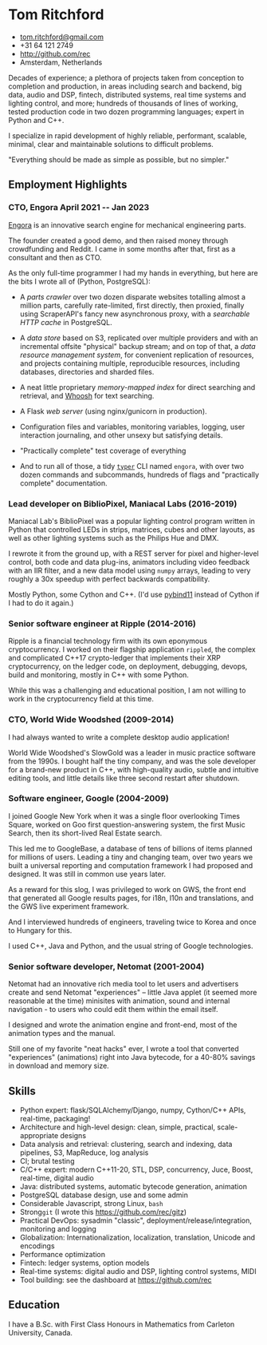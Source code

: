 # Tom Ritchford

- <tom.ritchford@gmail.com>
- +31 64 121 2749
- http://github.com/rec
- Amsterdam, Netherlands

Decades of experience; a plethora of projects taken from conception to
completion and production, in areas including search and backend, big data,
audio and DSP, fintech, distributed systems, real time systems and lighting
control, and more; hundreds of thousands of lines of working, tested production
code in two dozen programming languages; expert in Python and C++.

I specialize in rapid development of highly reliable, performant, scalable,
minimal, clear and maintainable solutions to difficult problems.

"Everything should be made as simple as possible, but no simpler."

## Employment Highlights

### <span>CTO, Engora</span> <span>April 2021 -- Jan 2023</span>

[Engora](https://engora.tech/) is an innovative search engine for mechanical
engineering parts.

The founder created a good demo, and then raised money through crowdfunding and
Reddit. I came in some months after that, first as a consultant and then as CTO.

As the only full-time programmer I had my hands in everything, but here are the
bits I wrote all of (Python, PostgreSQL):

* A _parts crawler_ over two dozen disparate websites totalling almost a million
parts, carefully rate-limited, first directly, then proxied, finally using
ScraperAPI's fancy new asynchronous proxy, with a _searchable HTTP cache_ in
PostgreSQL.

* A _data store_ based on S3, replicated over multiple providers and with an
incremental offsite "physical" backup stream; and on top of that, a _data
resource management system_, for convenient replication of resources, and
projects containing multiple, reproducible resources, including databases,
directories and sharded files.

* A neat little proprietary _memory-mapped index_ for direct searching and
retrieval, and [Whoosh](https://whoosh.readthedocs.io/en/latest/) for text
searching.

* A Flask _web server_ (using nginx/gunicorn in production).

* Configuration files and variables, monitoring variables, logging, user
interaction journaling, and other unsexy but satisfying details.

* "Practically complete" test coverage of everything

* And to run all of those, a tidy [`typer`](https://typer.tiangolo.com/) CLI
named `engora`, with over two dozen commands and subcommands, hundreds of flags
and "practically complete" documentation.

### <span>Lead developer on BiblioPixel, Maniacal Labs</span> <span> (2016-2019)

Maniacal Lab's BiblioPixel was a popular lighting control program written in
Python that controlled LEDs in strips, matrices, cubes and other layouts, as
well as other lighting systems such as the Philips Hue and DMX.

I rewrote it from the ground up, with a REST server for pixel and higher-level
control, both code and data plug-ins, animators including video feedback with an
IIR filter, and a new data model using `numpy` arrays, leading to very roughly a
30x speedup with perfect backwards compatibility.

Mostly Python, some Cython and C++. (I'd use
[pybind11](https://pybind11.readthedocs.io/en/stable/) instead of Cython if I
had to do it again.)

### <span>Senior software engineer at Ripple </span> <span>(2014-2016) </span>

Ripple is a financial technology firm with its own eponymous cryptocurrency. I
worked on their flagship application `rippled`, the complex and complicated
C++17 crypto-ledger that implements their XRP cryptocurrency, on the ledger
code, on deployment, debugging, devops, build and monitoring, mostly in C++ with
some Python.

While this was a challenging and educational position, I am not willing to work
in the cryptocurrency field at this time.

### <span>CTO, World Wide Woodshed </span> <span>(2009-2014) </span>

I had always wanted to write a complete desktop audio application!

World Wide Woodshed's SlowGold was a leader in music practice software from the
1990s. I bought half the tiny company, and was the sole developer for a
brand-new product in C++, with high-quality audio, subtle and intuitive editing
tools, and little details like three second restart after shutdown.

### <span>Software engineer, Google </span> <span> (2004-2009) </span>

I joined Google New York when it was a single floor overlooking Times Square,
worked on Goo first question-answering system, the first Music Search, then
its short-lived Real Estate search.

This led me to GoogleBase, a database of tens of billions of items planned for
millions of users. Leading a tiny and changing team, over two years we built a
universal reporting and computation framework I had proposed and designed. It
was still in common use years later.

As a reward for this slog, I was privileged to work on GWS, the front end that
generated all Google results pages, for i18n, l10n and translations, and the GWS
live experiment framework.

And I interviewed hundreds of engineers, traveling twice to Korea and once to
Hungary for this.

I used C++, Java and Python, and the usual string of Google technologies.

### <span> Senior software developer, Netomat </span> <span> (2001-2004) </span>

Netomat had an innovative rich media tool to let users and advertisers create
and send Netomat "experiences" – little Java applet (it seemed more reasonable
at the time) minisites with animation, sound and internal navigation - to users
who could edit them within the email itself.

I designed and wrote the animation engine and front-end, most of the animation
types and the manual.

Still one of my favorite "neat hacks" ever, I wrote a tool that converted
"experiences" (animations) right into Java bytecode, for a 40-80% savings in
download and memory size.

## Skills
- Python expert: flask/SQLAlchemy/Django, numpy, Cython/C++ APIs, real-time, packaging!
- Architecture and high-level design: clean, simple, practical, scale-appropriate designs
- Data analysis and retrieval: clustering, search and indexing, data pipelines,
  S3, MapReduce, log analysis
- CI; brutal testing
- C/C++ expert: modern C++11-20, STL, DSP, concurrency, Juce, Boost, real-time, digital audio
- Java: distributed systems, automatic bytecode generation, animation
- PostgreSQL database design, use and some admin
- Considerable Javascript, strong Linux, `bash`
- Strong`git` (I wrote this https://github.com/rec/gitz)
- Practical DevOps: sysadmin "classic", deployment/release/integration, monitoring and logging
- Globalization: Internationalization, localization, translation, Unicode and encodings
- Performance optimization
- Fintech: ledger systems, option models
- Real-time systems: digital audio and DSP, lighting control systems, MIDI
- Tool building: see the dashboard at https://github.com/rec

## Education
I have a B.Sc. with First Class Honours in Mathematics from Carleton University, Canada.
